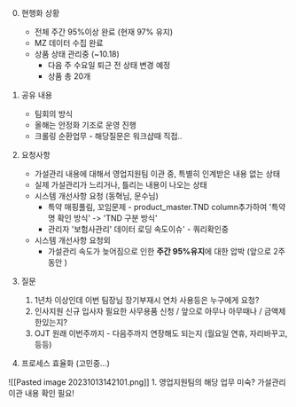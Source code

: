 00. 현행화 상황 
	- 전체 주간 95%이상 완료 (현재 97% 유지)
	- MZ 데이터 수집 완료 
	- 상품 상태 관리중 (~10.18)
		- 다음 주 수요일 퇴근 전 상태 변경 예정
		- 상품 총 20개 


1. 공유 내용 
	- 팀회의 방식
	- 올해는 안정화 기조로 운영 진행
	- 크롤링 순환업무 - 해당질문은 워크샵때 직접..


2. 요청사항 
	- 가설관리 내용에 대해서 영업지원팀 이관 중, 특별히 인계받은 내용 없는 상태
	- 실제 가설관리가 느리거나, 틀리는 내용이 나오는 상태
	- 시스템 개선사항 요청 (동혁님, 문수님)
		- 특약 매핑풀림, 꼬임문제 - product_master.TND column추가하여 '특약명 확인 방식' -> 'TND 구분 방식' 
		- 관리자 '보험사관리' 데이터 로딩 속도이슈' - 쿼리확인중 
	- 시스템 개선사항 요청외 
		- 가설관리 속도가 늦어짐으로 인한 **주간 95%유지**에 대한 압박 (앞으로 2주동안 )


3. 질문
	1. 1년차 이상인데 이번 팀장님 장기부재시 연차 사용등은 누구에게 요청?
	2. 인사지원 신규 입사자 필요한 사무용품 신청 / 앞으로 아무나 아무때나 / 금액제한있는지?
	3. OJT 원래 이번주까지 - 다음주까지 연장해도 되는지 (월요일 연휴, 자리바꾸고, 등등)


4. 프로세스 효율화 (고민중...)
 
![[Pasted image 20231013142101.png]]
	1. 영업지원팀의 해당 업무 미숙? 가설관리 이관 내용 확인 필요!

